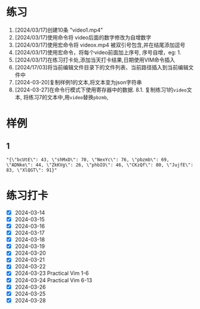 # 练习

1. [2024/03/17]创建10条 "video1.mp4"
2. [2024/03/17]使用命令将 video后面的数字修改为自增数字
3. [2024/03/17]使用宏命令将 videox.mp4 被双引号包含,并在结尾添加逗号
4. [2024/03/17]使用宏命令，将每个video前面加上序号, 序号自增，eg: 1.
5. [2024/03/17]在练习打卡处,添加当天打卡结果,日期使用VIM命令插入
6. [2024/17/03]将当前编辑文件目录下的文件列表、当前路径插入到当前编辑文件中
7. [2024-03-20]复制样例1的文本,将文本变为json字符串
8. [2024-03-27]在命令行模式下使用寄存器中的数据.
    8.1. 复制练习1的`video`文本, 将练习7的文本中,用`video`替换`pbzmb`, 

# 样例
## 1
```text
"{\"bcUtE\": 43, \"shMxD\": 70, \"NexYc\": 76, \"pbzmb\": 69, \"ADNke\": 44, \"ZkKVg\": 26, \"phbIO\": 46, \"CKzQf\": 80, \"JujfE\": 83, \"XlQGT\": 91}"
```

# 练习打卡
- [x] 2024-03-14
- [x] 2024-03-15 
- [x] 2024-03-16
- [x] 2024-03-17 
- [x] 2024-03-18
- [x] 2024-03-19
- [x] 2024-03-20 
- [x] 2024-03-21
- [x] 2024-03-22
- [x] 2024-03-23 Practical Vim 1-6
- [x] 2024-03-24 Practical Vim 6-13
- [x] 2024-03-26
- [x] 2024-03-25
- [x] 2024-03-28
